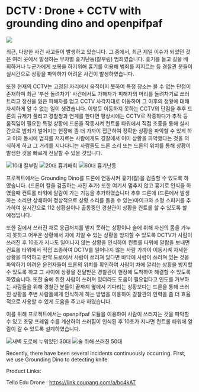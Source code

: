 <h1> DCTV : Drone + CCTV with grounding dino and openpifpaf </h1> <img src="https://img.shields.io/badge/Python-3776AB?style=flat&logo=TypeScript&logoColor=white"/>

최근, 다양한 사건 사고들이 발생하고 있습니다.
그 중에서, 최근 제일 이슈가 되었던 것은 여러 곳에서 발생하는 무차별 흉기난동(칼부림) 범죄였습니다.
흉기를 들고 길을 배회하거나 누군가에게 보복을 하기위해 흉기를 이용해 범죄를 저지르는 등 경찰관 분들이 실시간으로 상황을 파악하기 어려운 사건이 발생하였습니다.

또한 현재의 CCTV는 고정된 자리에서 움직이지 못하여 특정 장소는 볼 수 없는 단점이 존재하며 최근 '부산 돌려차기' 사건에서도 가해자가 피해자의 머리를 돌려차기로 쓰러트리고 
정신을 잃은 피해자를 업고 CCTV 사각지대로 이동하여 그 이후의 정황에 대해 자세하게 알 수 없는 일이 생겼습니다.
이렇듯 이동하지 못하는 CCTV의 단점을 추후 드론의 규제가 풀리고 경찰청과 연계를 한다면 평상시에는 CCTV로 작종하다가 추적 등 움직임이 필요한 특정 상황에 드론을 작동시켜
컨트롤 타워에서 직접 조종을 통해 실시간으로 범죄가 벌어지는 현장에 좀 더 가까이 접근하여 정확한 상황을 파악할 수 있게 하고 
이와 동시에 범죄를 저지르는 사람에게도 경찰에서 이미 상황을 파악했다는 것을 의식하게 하고 
그 거리를 지나다니는 사람들도 드론 소리 또는 드론의 위치를 통해 상황이 발생한 것을 빠르게 전달할 수 있을 것입니다.

![10대 칼부림](https://github.com/ST-Sinu/DCTV/assets/100664052/7ddebef7-1e47-4013-be03-a33fef38efd1)
![20대 흉기배회](https://github.com/ST-Sinu/DCTV/assets/100664052/5bb19c18-4a8d-4ea5-b501-f1b4e9a2efa3)
![60대 흉기난동](https://github.com/ST-Sinu/DCTV/assets/100664052/7030e80e-018a-476a-bc79-cf298d124396)

프로젝트에서는 Grounding Dino를 드론에 연동시켜 흉기(칼)을 검출할 수 있도록 하였습니다.
(드론이 칼을 검출하는 사진 추가)
또한 여기서 멈추지 않고 흉기로 인식을 하였을때 컨트롤 타워에 알람이 가는 기능을 추가하였습니다
추후 드론에 (드론에서 발생하는 소리만 상쇄하여 정상적으로 상황 소리를 들을 수 있는)마이크와 소형 스피커를 추가하여
실시간으로 112 상황실이나 출동중인 경찰관이 상황을 컨트롤 할 수 있도록 할 예정입니다.

또한 길에서 쓰러진 채로 응급처치를 받지 못하는 상황이나 술에 취해 자신의 몸을 가누지 못하고 어두운 상황에서 차에 치일 수 있는 상황을 방지할 수 있도록
DCTV가 사람이 쓰러진 후 10초가 지나도 일어나지 않는 상황을 인식하여 컨트롤 타워에 알람을 보내면 컨트롤 타워에서 직접 조종하여 DCTV를 일어나지 않는 사람 가까이 이동시켜
자세한 상황을 파악하고 만약 도로에서 사람이 쓰러져 있다면 바닥에 사람이 쓰러져 있는 것을 파악하기 어려운 운전자들이 드론의 위치를 확인하여
사람이 차에 깔리는 상황을 방지할 수 있도록 하고 그 사이에 상황을 전달받은 경찰관이 현장에 도착하여 해결할 수 있도록 하였습니다.
또한 술에 취한 사람이 쓰러져 있더라도 도움이 필요없다고 인도를 거부하는 사람들을 위해 경찰관 분들이 끝까지 옆에서 기다리는 상황보다는 드론을 통해
쓰러진 상황을 주변 사람들에게 인식하게 하는 방법을 이용하여 경찰관의 인력을 좀 더 효율적으로 사용할 수 있게 도움을 주고자 하였습니다.

이를 위해 프로젝트에서는 openpifpaf 모듈을 이용하여 사람이 쓰러지는 것을 파악할 수 있고 초당 프레임 수를 계산하여 쓰러짐이 인식된 후 10초가 지나면
컨트롤 타워에 알람이 갈 수 있도록 설계하였습니다.

![새벽 도로에 누워있던 30대](https://github.com/ST-Sinu/DCTV/assets/100664052/565f6395-b63d-4baa-88f7-146664960ec5)
![술 취해 쓰러진 50대](https://github.com/ST-Sinu/DCTV/assets/100664052/0614e2f1-d79d-4286-a36d-c507e8f9ac08)












Recently, there have been several incidents continuously occurring.
First, we use Grounding Dino to detecting knife.





















Product Links:

Tello Edu Drone : https://link.coupang.com/a/bc4kAT
